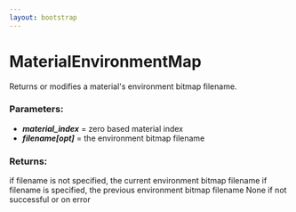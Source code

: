 ```yaml
---
layout: bootstrap
---
```


# MaterialEnvironmentMap

Returns or modifies a material's environment bitmap filename.
        

### Parameters:

- ***material_index*** = zero based material index
- ***filename[opt]*** = the environment bitmap filename
        

### Returns:


if filename is not specified, the current environment bitmap filename
if filename is specified, the previous environment bitmap filename
None if not successful or on error
        
